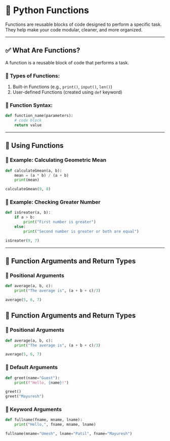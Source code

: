 # 📘 Python Functions

Functions are reusable blocks of code designed to perform a specific task. They help make your code modular, cleaner, and more organized.

---

## ✅ What Are Functions?
A function is a reusable block of code that performs a task.

### 🔹 Types of Functions:
1. Built-in Functions (e.g., `print()`, `input()`, `len()`)
2. User-defined Functions (created using `def` keyword)

### 🔹 Function Syntax:
```python
def function_name(parameters):
    # code block
    return value
```

---

## 🔄 Using Functions

### 🔸 Example: Calculating Geometric Mean
```python
def calculateGmean(a, b):
    mean = (a * b) / (a + b)
    print(mean)

calculateGmean(9, 8)
```

### 🔸 Example: Checking Greater Number
```python
def isGreater(a, b):
    if a > b:
        print("First number is greater")
    else:
        print("Second number is greater or both are equal")

isGreater(9, 7)
```

---

## 🔣 Function Arguments and Return Types

### 🔹 Positional Arguments
```python
def average(a, b, c):
    print("The average is", (a + b + c)/3)

average(5, 6, 7)
```

## 🔣 Function Arguments and Return Types

### 🔹 Positional Arguments
```python
def average(a, b, c):
    print("The average is", (a + b + c)/3)

average(5, 6, 7)
```

### 🔹 Default Arguments
```python
def greet(name="Guest"):
    print(f"Hello, {name}!")

greet()
greet("Mayuresh")
```

### 🔹 Keyword Arguments
```python
def fullname(fname, mname, lname):
    print("Hello,", fname, mname, lname)

fullname(mname="Umesh", lname="Patil", fname="Mayuresh")
```
